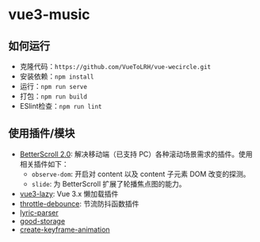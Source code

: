 # vue3-music

## 如何运行

+ 克隆代码：`https://github.com/VueToLRH/vue-wecircle.git`
+ 安装依赖：`npm install`
+ 运行：`npm run serve`
+ 打包：`npm run build`
+ ESlint检查：`npm run lint`

## 使用插件/模块

+ [BetterScroll 2.0](https://better-scroll.github.io/docs/zh-CN/): 解决移动端（已支持 PC）各种滚动场景需求的插件。使用相关插件如下：
  + `observe-dom`: 开启对 content 以及 content 子元素 DOM 改变的探测。
  + `slide`: 为 BetterScroll 扩展了轮播焦点图的能力。
+ [vue3-lazy](https://github.com/ustbhuangyi/vue3-lazy): Vue 3.x 懒加载插件
+ [throttle-debounce](https://github.com/niksy/throttle-debounce#readme): 节流防抖函数插件
+ [lyric-parser](https://github.com/ustbhuangyi/lyric-parser#readme)
+ [good-storage](https://github.com/ustbhuangyi/storage#readme)
+ [create-keyframe-animation](https://github.com/HenrikJoreteg/create-keyframe-animation)
